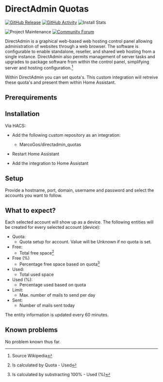 # DirectAdmin Quotas

[![GitHub Release][releases-shield]][releases]
[![GitHub Activity][commits-shield]][commits]
![Install Stats][stats]

![Project Maintenance][maintenance-shield]
[![Community Forum][forum-shield]][forum]

DirectAdmin is a graphical web-based web hosting control panel allowing administration of websites through a web browser. The software is configurable to enable standalone, reseller, and shared web hosting from a single instance. DirectAdmin also permits management of server tasks and upgrades to package software from within the control panel, simplifying server and hosting configuration.[^3]

Within DirectAdmin you can set quota's. This custom integration will retreive these quota's and present them within Home Assistant.

## Prerequirements


## Installation

Via HACS:

- Add the following custom repository as an integration:

    - MarcoGos/directadmin_quotas

- Restart Home Assistant

- Add the integration to Home Assistant

## Setup

Provide a hostname, port, domain, username and password and select the accounts you want to follow.

## What to expect?

Each selected account will show up as a device.
The following entities will be created for every selected account (device):

- Quota:
    - Quota setup for account. Value will be Unknown if no quota is set.
- Free:
    - Total free space[^1]
- Free (%)
    - Percentage free space based on quota[^2]
- Used:
    - Total used space
- Used (%): 
    - Percentage used based on quota
- Limit:
    - Max. number of mails to send per day
- Sent:
    - Number of mails sent today

The entity information is updated every 60 minutes.

## Known problems

No problem known thus far.

[^1]: Is calculated by Quota - Used
[^2]: Is calculated by substracting 100% - Used (%)
[^3]: Source Wikipedia

[commits-shield]: https://img.shields.io/github/commit-activity/y/MarcoGos/directadmin_quotas.svg?style=for-the-badge
[commits]: https://github.com/MarcoGos/directadmin_quotas/commits/main
[forum-shield]: https://img.shields.io/badge/community-forum-brightgreen.svg?style=for-the-badge
[forum]: https://community.home-assistant.io/
[maintenance-shield]: https://img.shields.io/badge/maintainer-%40MarcoGos-blue.svg?style=for-the-badge
[releases-shield]: https://img.shields.io/github/release/MarcoGos/directadmin_quotas.svg?style=for-the-badge
[releases]: https://github.com/MarcoGos/directadmin_quotas/releases
[stats]: https://img.shields.io/badge/dynamic/json?color=41BDF5&logo=home-assistant&label=integration%20usage&suffix=%20installs&cacheSeconds=15600&url=https://analytics.home-assistant.io/custom_integrations.json&query=$.directadmin_quotas.total&style=for-the-badge
